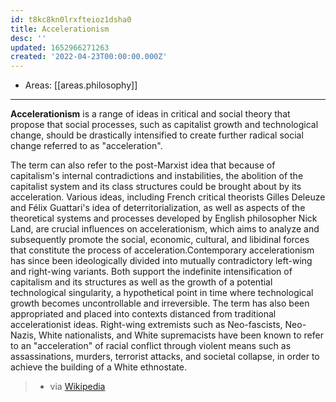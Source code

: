 ```yaml
---
id: t8kc8kn0lrxfteioz1dsha0
title: Accelerationism
desc: ''
updated: 1652966271263
created: '2022-04-23T00:00:00.000Z'
---
```


- Areas: [[areas.philosophy]]

---

**Accelerationism** is a range of ideas in critical and social theory that propose that social processes, such as capitalist growth and technological change, should be drastically intensified to create further radical social change referred to as "acceleration".

The term can also refer to the post-Marxist idea that because of capitalism's internal contradictions and instabilities, the abolition of the capitalist system and its class structures could be brought about by its acceleration. Various ideas, including French critical theorists Gilles Deleuze and Félix Guattari's idea of deterritorialization, as well as aspects of the theoretical systems and processes developed by English philosopher Nick Land, are crucial influences on accelerationism, which aims to analyze and subsequently promote the social, economic, cultural, and libidinal forces that constitute the process of acceleration.Contemporary accelerationism has since been ideologically divided into mutually contradictory left-wing and right-wing variants. Both support the indefinite intensification of capitalism and its structures as well as the growth of a potential technological singularity, a hypothetical point in time where technological growth becomes uncontrollable and irreversible. The term has also been appropriated and placed into contexts distanced from traditional accelerationist ideas. Right-wing extremists such as Neo-fascists, Neo-Nazis, White nationalists, and White supremacists have been known to refer to an "acceleration" of racial conflict through violent means such as assassinations, murders, terrorist attacks, and societal collapse, in order to achieve the building of a White ethnostate.

> - via [Wikipedia](https://en.wikipedia.org/wiki/Accelerationism)
